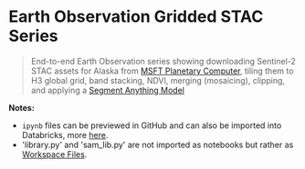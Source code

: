 # Earth Observation Gridded STAC Series

> End-to-end Earth Observation series showing downloading Sentinel-2 STAC assets for Alaska from [MSFT Planetary Computer](https://planetarycomputer.microsoft.com/), tiling them to H3 global grid, band stacking, NDVI, merging (mosaicing), clipping, and applying a [Segment Anything Model](https://huggingface.co/facebook/sam-vit-huge)

__Notes:__

* `ipynb` files can be previewed in GitHub and can also be imported into Databricks, more [here](https://docs.databricks.com/en/notebooks/notebook-export-import.html).
* 'library.py' and 'sam_lib.py' are not imported as notebooks but rather as [Workspace Files](https://docs.databricks.com/en/files/workspace.html#what-are-workspace-files).
